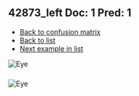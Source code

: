 ## 42873_left Doc: 1 Pred: 1
- [Back to confusion matrix](https://github.com/juliandewit/kaggle_retinopathy/blob/master/matrix.md)
- [Back to list](https://github.com/juliandewit/kaggle_retinopathy/blob/master/lists/11/list.md)
- [Next example in list](https://github.com/juliandewit/kaggle_retinopathy/blob/master/lists/11/42/42919_right.md)

![Eye](https://retinopaty.blob.core.windows.net/size1024/42873_left_1.jpeg)

### 

![Eye]()

